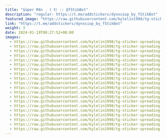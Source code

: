 ```yaml
---
title: "$ūper M4n . ( ❗️) :: @fStikBot"
description: "regular: https://t.me/addstickers/dynxsiop_by_fStikBot"
featured_image: "https://raw.githubusercontent.com/kylelin1998/tg-sticker-spreading-worldwide-images/main/img/fcc68130-d89e-4c7d-a305-23bb529a40ea.jpg"
link: "https://t.me/addstickers/dynxsiop_by_fStikBot"
weight: 3
date: 2024-01-19T08:27:52+08:00
images:
  - https://raw.githubusercontent.com/kylelin1998/tg-sticker-spreading-worldwide-images/main/img/fcc68130-d89e-4c7d-a305-23bb529a40ea.jpg
  - https://raw.githubusercontent.com/kylelin1998/tg-sticker-spreading-worldwide-images/main/img/a8208b3e-c035-4e32-a4d2-c651d70d7cd0.jpg
  - https://raw.githubusercontent.com/kylelin1998/tg-sticker-spreading-worldwide-images/main/img/26379cc9-7084-4c90-8f34-23c295dcd517.jpg
  - https://raw.githubusercontent.com/kylelin1998/tg-sticker-spreading-worldwide-images/main/img/44fd5a5e-8d50-4b54-99a5-fb2b4c2dfc3a.jpg
  - https://raw.githubusercontent.com/kylelin1998/tg-sticker-spreading-worldwide-images/main/img/e00ba8e8-4f92-4ceb-ae3b-b6197a2efaaa.jpg
  - https://raw.githubusercontent.com/kylelin1998/tg-sticker-spreading-worldwide-images/main/img/764f435d-a1ae-4d7c-8140-9d429d405557.jpg
  - https://raw.githubusercontent.com/kylelin1998/tg-sticker-spreading-worldwide-images/main/img/c1963bbf-d7c0-43ba-8e09-d8983a0268a1.jpg
  - https://raw.githubusercontent.com/kylelin1998/tg-sticker-spreading-worldwide-images/main/img/82d624d3-fc8a-4e7b-b175-6fc16a658cd6.jpg
  - https://raw.githubusercontent.com/kylelin1998/tg-sticker-spreading-worldwide-images/main/img/8c61b820-d263-4b0e-9e36-bdcd7a0fc40f.jpg
  - https://raw.githubusercontent.com/kylelin1998/tg-sticker-spreading-worldwide-images/main/img/7a5a5289-283b-4a16-9ac6-81db0db652e1.jpg
  - https://raw.githubusercontent.com/kylelin1998/tg-sticker-spreading-worldwide-images/main/img/a3c8fc8d-1cf6-4852-9d42-6f31134ee4a1.jpg
  - https://raw.githubusercontent.com/kylelin1998/tg-sticker-spreading-worldwide-images/main/img/da6f30aa-4f18-405b-b5e4-1447a6b54b56.jpg
  - https://raw.githubusercontent.com/kylelin1998/tg-sticker-spreading-worldwide-images/main/img/3b40001b-3688-4929-9116-29f02e12f6db.jpg
  - https://raw.githubusercontent.com/kylelin1998/tg-sticker-spreading-worldwide-images/main/img/d8755b8c-822d-449e-a04f-c8edfc6c2ecd.jpg
  - https://raw.githubusercontent.com/kylelin1998/tg-sticker-spreading-worldwide-images/main/img/1d65ed2f-02b1-4065-9c86-bfe4e3001a5d.jpg
  - https://raw.githubusercontent.com/kylelin1998/tg-sticker-spreading-worldwide-images/main/img/80dbdef1-bf11-40db-8b64-9b0bd41bae74.jpg
  - https://raw.githubusercontent.com/kylelin1998/tg-sticker-spreading-worldwide-images/main/img/85a06658-2c1c-4f3a-8bd2-fec76a3747c1.jpg
  - https://raw.githubusercontent.com/kylelin1998/tg-sticker-spreading-worldwide-images/main/img/17b48138-624d-4eb0-91f0-3287fc73736e.jpg
  - https://raw.githubusercontent.com/kylelin1998/tg-sticker-spreading-worldwide-images/main/img/921e2cdf-1d42-427e-a765-a7eab4985520.jpg
  - https://raw.githubusercontent.com/kylelin1998/tg-sticker-spreading-worldwide-images/main/img/f3cac70c-a9f3-4cd3-81f1-f9ccb9c0b887.jpg
---
```

